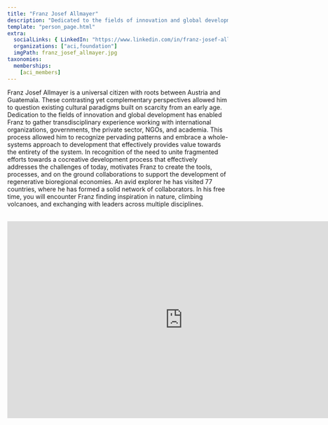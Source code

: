 ```yaml
---
title: "Franz Josef Allmayer"
description: "Dedicated to the fields of innovation and global development."
template: "person_page.html"
extra:
  socialLinks: { LinkedIn: "https://www.linkedin.com/in/franz-josef-allmayer-0a76661b/"}
  organizations: ["aci,foundation"]
  imgPath: franz_josef_allmayer.jpg
taxonomies:
  memberships:
    [aci_members]
---
```


Franz Josef Allmayer is a universal citizen with roots between Austria and Guatemala. These contrasting yet complementary perspectives allowed him to question existing cultural paradigms built on scarcity from an early age. Dedication to the fields of innovation and global development has enabled Franz to gather transdisciplinary experience working with international organizations, governments, the private sector, NGOs, and academia. This process allowed him to recognize pervading patterns and embrace a whole-systems approach to development that effectively provides value towards the entirety of the system. In recognition of the need to unite fragmented efforts towards a cocreative development process that effectively addresses the challenges of today, motivates Franz to create the tools, processes, and on the ground collaborations to support the development of regenerative bioregional economies. An avid explorer he has visited 77 countries, where he has formed a solid network of collaborators. In his free time, you will encounter Franz finding inspiration in nature, climbing volcanoes, and exchanging with leaders across multiple disciplines.

<BR>
<div class="aspect-w-16 aspect-h-9">
<iframe src="https://player.vimeo.com/video/412278024" width="800" height="450" frameborder="0" allow="autoplay; fullscreen" allowfullscreen></iframe>
</div>
<BR>